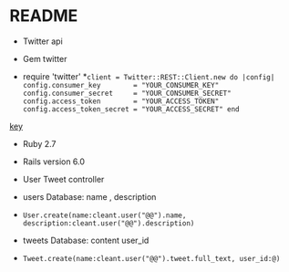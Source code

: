 # README

* Twitter api

* Gem twitter

* require 'twitter'
*`client = Twitter::REST::Client.new do |config|
  config.consumer_key        = "YOUR_CONSUMER_KEY"
  config.consumer_secret     = "YOUR_CONSUMER_SECRET"
  config.access_token        = "YOUR_ACCESS_TOKEN"
  config.access_token_secret = "YOUR_ACCESS_SECRET"
end`

[key](https://developer.twitter.com/en/portal/projects-and-apps)


* Ruby 2.7

* Rails version 6.0

* User Tweet controller

* users Database: name , description
*   `User.create(name:cleant.user("@@").name, description:cleant.user("@@").description) `

* tweets Database: content user_id
*   `Tweet.create(name:cleant.user("@@").tweet.full_text, user_id:@) `







